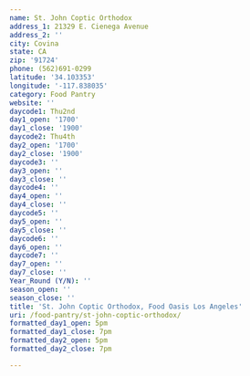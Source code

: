 ```yaml
---
name: St. John Coptic Orthodox
address_1: 21329 E. Cienega Avenue
address_2: ''
city: Covina
state: CA
zip: '91724'
phone: (562)691-0299
latitude: '34.103353'
longitude: '-117.838035'
category: Food Pantry
website: ''
daycode1: Thu2nd
day1_open: '1700'
day1_close: '1900'
daycode2: Thu4th
day2_open: '1700'
day2_close: '1900'
daycode3: ''
day3_open: ''
day3_close: ''
daycode4: ''
day4_open: ''
day4_close: ''
daycode5: ''
day5_open: ''
day5_close: ''
daycode6: ''
day6_open: ''
daycode7: ''
day7_open: ''
day7_close: ''
Year_Round (Y/N): ''
season_open: ''
season_close: ''
title: 'St. John Coptic Orthodox, Food Oasis Los Angeles'
uri: /food-pantry/st-john-coptic-orthodox/
formatted_day1_open: 5pm
formatted_day1_close: 7pm
formatted_day2_open: 5pm
formatted_day2_close: 7pm

---
```

